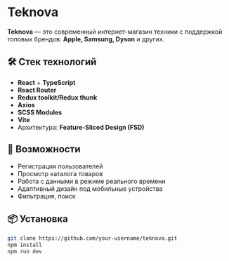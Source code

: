 # Teknova

**Teknova** — это современный интернет-магазин техники с поддержкой топовых брендов: **Apple, Samsung, Dyson** и других.

## 🛠️ Стек технологий

- **React** + **TypeScript**
- **React Router**
- **Redux toolkit/Redux thunk**
- **Axios**
- **SCSS Modules**
- **Vite**
- Архитектура: **Feature-Sliced Design (FSD)**

## 🚀 Возможности

- Регистрация пользователей
- Просмотр каталога товаров
- Работа с данными в режиме реального времени
- Адаптивный дизайн под мобильные устройства
- Фильтрация, поиск

## 📦 Установка

```bash
git clone https://github.com/your-username/teknova.git
npm install
npm run dev
```
